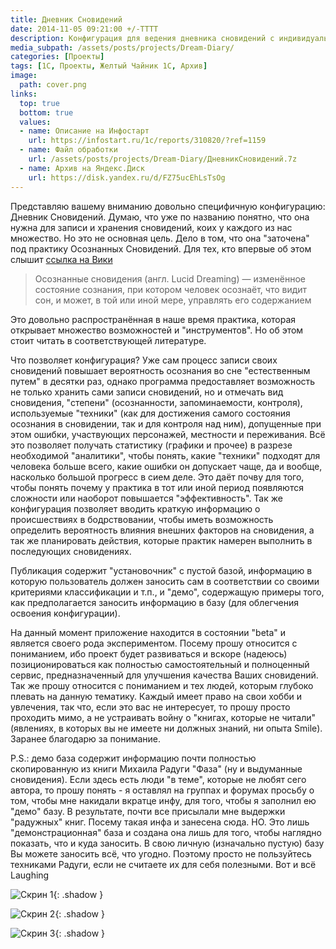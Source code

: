 ```yaml
---
title: Дневник Сновидений
date: 2014-11-05 09:21:00 +/-TTTT
description: Конфигурация для ведения дневника сновидений с индивидуальной статистикой
media_subpath: /assets/posts/projects/Dream-Diary/
categories: [Проекты]
tags: [1С, Проекты, Желтый Чайник 1С, Архив]
image:
  path: cover.png
links:
  top: true
  bottom: true
  values:
  - name: Описание на Инфостарт
    url: https://infostart.ru/1c/reports/310820/?ref=1159
  - name: Файл обработки
    url: /assets/posts/projects/Dream-Diary/ДневникСновидений.7z
  - name: Архив на Яндекс.Диск
    url: https://disk.yandex.ru/d/FZ75ucEhLsTsOg
---
```


Представляю вашему вниманию довольно специфичную конфигурацию: Дневник Сновидений. Думаю, что уже по названию понятно, что она нужна для записи и хранения сновидений, коих у каждого из нас множество. Но это не основная цель. Дело в том, что она "заточена" под практику Осознанных Сновидений. Для тех, кто впервые об этом слышит [ссылка на Вики](https://ru.wikipedia.org/wiki/Осознанные_сновидения)

> Осознанные сновидения (англ. Lucid Dreaming) — изменённое состояние сознания, при котором человек осознаёт, что видит сон, и может, в той или иной мере, управлять его содержанием

Это довольно распространённая в наше время практика, которая открывает множество возможностей и "инструментов". Но об этом стоит читать в соответствующей литературе.

Что позволяет конфигурация? Уже сам процесс записи своих сновидений повышает вероятность осознания во сне "естественным путем" в десятки раз, однако программа предоставляет возможность не только хранить сами записи сновидений, но и отмечать вид сновидения, "степени" (осознанности, запоминаемости, контроля), используемые "техники" (как для достижения самого состояния осознания в сновидении, так и для контроля над ним), допущенные при этом ошибки, участвующих персонажей, местности и переживания. Всё это позволяет получать статистику (графики и прочее) в разрезе необходимой "аналитики", чтобы понять, какие "техники" подходят для человека больше всего, какие ошибки он допускает чаще, да и вообще, насколько большой прогресс в сием деле. Это даёт почву для того, чтобы понять почему у практика в тот или иной период появляются сложности или наоборот повышается "эффективность". Так же конфигурация позволяет вводить краткую информацию о происшествиях в бодрствовании, чтобы иметь возможность определить вероятность влияния внешних факторов на сновидения, а так же планировать действия, которые практик намерен выполнить в последующих сновидениях.

Публикация содержит "установочник" с пустой базой, информацию в которую пользователь должен заносить сам в соответствии со своими критериями классификации и т.п., и "демо", содержащую примеры того, как предполагается заносить информацию в базу (для облегчения освоения конфигурации).

На данный момент приложение находится в состоянии "beta" и является своего рода экспериментом. Посему прошу относится с пониманием, ибо проект будет развиваться и вскоре (надеюсь) позиционироваться как полностью самостоятельный и полноценный сервис, предназначенный для улучшения качества Ваших сновидений. Так же прошу относится с пониманием и тех людей, которым глубоко плевать на данную тематику. Каждый имеет право на свои хобби и увлечения, так что, если это вас не интересует, то прошу просто проходить мимо, а не устраивать войну о "книгах, которые не читали" (явлениях, в которых вы не имеете ни должных знаний, ни опыта Smile). Заранее благодарю за понимание.

P.S.: демо база содержит информацию почти полностью скопированную из книги Михаила Радуги "Фаза" (ну и выдуманные сновидения). Если здесь есть люди "в теме", которые не любят сего автора, то прошу понять - я оставлял на группах и форумах просьбу о том, чтобы мне накидали вкратце инфу, для того, чтобы я заполнил ею "демо" базу. В результате, почти все присылали мне выдержки "радужных" книг. Посему такая инфа и занесена сюда. НО. Это лишь "демонстрационная" база и создана она лишь для того, чтобы наглядно показать, что и куда заносить. В свою личную (изначально пустую) базу Вы можете заносить всё, что угодно. Поэтому просто не пользуйтесь техниками Радуги, если не считаете их для себя полезными. Вот и всё Laughing

![Скрин 1](01.png){: .shadow }

![Скрин 2](02.png){: .shadow }

![Скрин 3](03.png){: .shadow }
